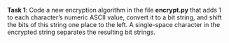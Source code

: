 **Task 1**: Code a new encryption algorithm in the file **encrypt.py** that adds 1 to each character’s numeric ASCII value, convert it to a bit string, and shift the bits of this string one place to the left. A single-space character in the encrypted string separates the resulting bit strings.
